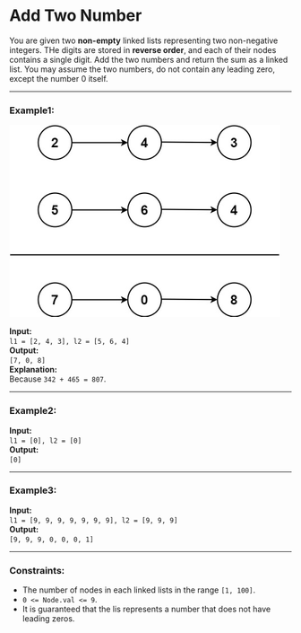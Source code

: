 # Add Two Number

You are given two **non-empty** linked lists representing two non-negative integers. THe digits are stored in **reverse order**, and each of their nodes contains a single digit. Add the two numbers and return the sum as a linked list.
You may assume the two numbers, do not contain any leading zero, except the number 0 itself.

---

### Example1:
![alt text](addtwonumber1.jpg)

**Input:**  
`l1 = [2, 4, 3], l2 = [5, 6, 4]`  
**Output:**  
`[7, 0, 8]`  
**Explanation:**  
Because `342 + 465 = 807`.

---

### Example2:
**Input:**  
`l1 = [0], l2 = [0]`  
**Output:**  
`[0]`

---

### Example3:
**Input:**  
`l1 = [9, 9, 9, 9, 9, 9, 9], l2 = [9, 9, 9]`  
**Output:**  
`[9, 9, 9, 0, 0, 0, 1]`

---

### Constraints:
- The number of nodes in each linked lists in the range `[1, 100]`.
- `0 <= Node.val <= 9`.
- It is guaranteed that the lis represents a number that does not have leading zeros.